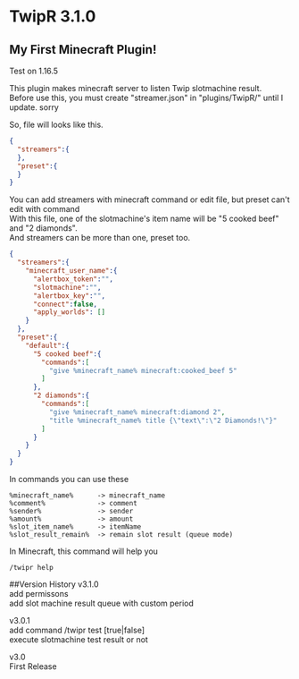 # TwipR 3.1.0
## My First Minecraft Plugin!
Test on 1.16.5

This plugin makes minecraft server to listen Twip slotmachine result.  
Before use this, you must create "streamer.json" in "plugins/TwipR/" until I update. sorry

So, file will looks like this.
```json
{
  "streamers":{
  },
  "preset":{
  }
}
```

You can add streamers with minecraft command or edit file, but preset can't edit with command  
With this file, one of the slotmachine's item name will be "5 cooked beef" and "2 diamonds".  
And streamers can be more than one, preset too.
```json
{
  "streamers":{
    "minecraft_user_name":{
      "alertbox_token":"",
      "slotmachine":"",
      "alertbox_key":"",
      "connect":false,
      "apply_worlds": []
    }
  },
  "preset":{
    "default":{
      "5 cooked beef":{
        "commands":[
          "give %minecraft_name% minecraft:cooked_beef 5"
        ]
      },
      "2 diamonds":{
        "commands":[
          "give %minecraft_name% minecraft:diamond 2",
          "title %minecraft_name% title {\"text\":\"2 Diamonds!\"}"
        ]
      }
    }
  }
}
```

In commands you can use these
```
%minecraft_name%      -> minecraft_name
%comment%             -> comment
%sender%              -> sender
%amount%              -> amount
%slot_item_name%      -> itemName
%slot_result_remain%  -> remain slot result (queue mode)
```



In Minecraft, this command will help you  
```
/twipr help
```

##Version History
v3.1.0  
add permissons  
add slot machine result queue with custom period

v3.0.1  
add command /twipr test [true|false]  
execute slotmachine test result or not  

v3.0  
First Release